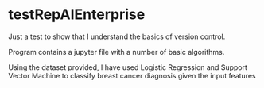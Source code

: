 # testRepAIEnterprise
Just a test to show that I understand the basics of version control.


Program contains a jupyter file with a number of basic algorithms.

Using the dataset provided, I have used Logistic Regression and Support Vector Machine to classify breast cancer diagnosis given the input features
